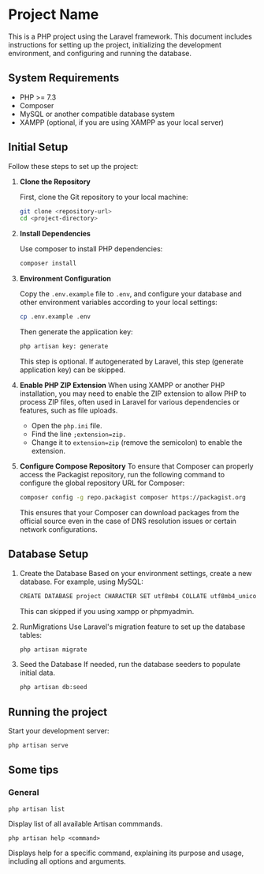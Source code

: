 # Project Name

This is a PHP project using the Laravel framework. This document includes instructions for setting up the project, initializing the development environment, and configuring and running the database.

## System Requirements

- PHP >= 7.3
- Composer
- MySQL or another compatible database system
- XAMPP (optional, if you are using XAMPP as your local server)

## Initial Setup

Follow these steps to set up the project:

1. **Clone the Repository**

   First, clone the Git repository to your local machine:

   ```bash
   git clone <repository-url>
   cd <project-directory>
   
2. **Install Dependencies**

    Use composer to install PHP dependencies:
    ```bash
   composer install
   
3. **Environment Configuration**
    
    Copy the `.env.example` file to `.env`, and configure your database and other environment variables according to your local settings:
    ```bash
   cp .env.example .env
    ```
    Then generate the application key:
   ```bash
   php artisan key: generate
   ```
   This step is optional. If autogenerated by Laravel, this step (generate application key) can be skipped.

4. **Enable PHP ZIP Extension**
   When using XAMPP or another PHP installation, you may need to enable the ZIP extension to allow PHP to process ZIP files, often used in Laravel for various dependencies or features, such as file uploads.
   - Open the `php.ini` file.
   - Find the line `;extension=zip.`
   - Change it to `extension=zip` (remove the semicolon) to enable the extension.

5. **Configure Compose Repository**
   To ensure that Composer can properly access the Packagist repository, run the following command to configure the global repository URL for Composer:
    ```bash
   composer config -g repo.packagist composer https://packagist.org
    ```
   This ensures that your Composer can download packages from the official source even in the case of DNS resolution issues or certain network configurations.

## Database Setup
1. Create the Database
   Based on your environment settings, create a new database. For example, using MySQL:
    ```bash
   CREATE DATABASE project CHARACTER SET utf8mb4 COLLATE utf8mb4_unicode_ci;
   ```
   This can skipped if you using xampp or phpmyadmin.

2. RunMigrations
    Use Laravel's migration feature to set up the database tables:
    ```bash
   php artisan migrate

3. Seed the Database
    If needed, run the database seeders to populate initial data.
    ```bash
    php artisan db:seed
    ```

## Running the project

Start your development server:
    
```bash
php artisan serve
```

## Some tips
### General
```
php artisan list
```
Display list of all available Artisan commmands.

```
php artisan help <command>
```
Displays help for a specific command, explaining its purpose and usage, including all options and arguments.

